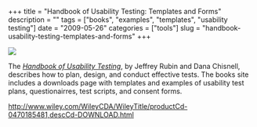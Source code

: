 +++
title = "Handbook of Usability Testing: Templates and Forms"
description = ""
tags = ["books", "examples", "templates", "usability testing"]
date = "2009-05-26"
categories = ["tools"]
slug = "handbook-usability-testing-templates-and-forms"
+++


<div class="tool-screenshot mb1"><a href="http://www.wiley.com/WileyCDA/WileyTitle/productCd-0470185481,descCd-DOWNLOAD.html"><img id="bluga-thumbnail-2817" class="bluga-thumbnail custom" src="//media.konigi.com/bluga/
wt5231a3587282a_custom.jpg"/></a></div><p>The <a href="http://www.wiley.com/WileyCDA/WileyTitle/productCd-0470185481,descCd-description.html"><em>Handbook of Usability Testing</em></a>, by Jeffrey Rubin and Dana Chisnell, describes how to plan, design, and conduct effective tests. The books site includes a downloads page with templates and examples of usability test plans, questionairres, test scripts, and consent forms.</p>
  
<p><a href="http://www.wiley.com/WileyCDA/WileyTitle/productCd-0470185481,descCd-DOWNLOAD.html">http://www.wiley.com/WileyCDA/WileyTitle/productCd-0470185481,descCd-DOWNLOAD.html</a></p>
      
